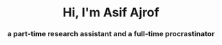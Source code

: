 <h1 align="center">Hi, I'm Asif Ajrof</h1>
<!-- <h3 align="center">a part-time <s>student</s> research assistant and a full-time procrastinator</h3> -->
<h3 align="center">a part-time research assistant and a full-time procrastinator</h3>

<!-- <p align="left"> <img src="https://komarev.com/ghpvc/?username=asifajrof&label=Profile%20views&color=0e75b6&style=flat" alt="asifajrof" /> </p> -->

<!-- <p align="left"> <a href="https://github.com/ryo-ma/github-profile-trophy"><img src="https://github-profile-trophy.vercel.app/?username=asifajrof" alt="asifajrof" /></a> </p> -->

<!-- <p align="left"> <a href="https://twitter.com/asifajrof" target="blank"><img src="https://img.shields.io/twitter/follow/asifajrof?logo=twitter&style=for-the-badge" alt="asifajrof" /></a> </p> -->

<!-- - 🔭 I’m currently working on **passing my final ug year**

- 🌱 I’m currently learning **MERN, ML, and a lots of Biology stuffs that I thought I would find interesting but as it turns out, I don't**

- 💬 Ask me about **better if you don't**

- 📫 How to reach me **asifajrof@gmail.com** -->

<!-- - ⚡ Fun fact **I'm not what I pretend to be on the internet** -->

<!-- <h3 align="left">Connect with me:</h3>
<p align="left">
<a href="https://twitter.com/asifajrof" target="blank"><img align="center" src="https://raw.githubusercontent.com/rahuldkjain/github-profile-readme-generator/master/src/images/icons/Social/twitter.svg" alt="asifajrof" height="30" width="40" /></a>
<a href="https://linkedin.com/in/asif-ajrof-855674150" target="blank"><img align="center" src="https://raw.githubusercontent.com/rahuldkjain/github-profile-readme-generator/master/src/images/icons/Social/linked-in-alt.svg" alt="asif-ajrof-855674150" height="30" width="40" /></a>
<a href="https://fb.com/asifajrof" target="blank"><img align="center" src="https://raw.githubusercontent.com/rahuldkjain/github-profile-readme-generator/master/src/images/icons/Social/facebook.svg" alt="asifajrof" height="30" width="40" /></a>
<a href="https://instagram.com/asifajrof" target="blank"><img align="center" src="https://raw.githubusercontent.com/rahuldkjain/github-profile-readme-generator/master/src/images/icons/Social/instagram.svg" alt="asifajrof" height="30" width="40" /></a>
<a href="https://www.behance.net/asifajrof1" target="blank"><img align="center" src="https://raw.githubusercontent.com/rahuldkjain/github-profile-readme-generator/master/src/images/icons/Social/behance.svg" alt="asifajrof1" height="30" width="40" /></a>
<a href="https://medium.com/@asifajrof" target="blank"><img align="center" src="https://raw.githubusercontent.com/rahuldkjain/github-profile-readme-generator/master/src/images/icons/Social/medium.svg" alt="@asifajrof" height="30" width="40" /></a>
</p> -->

<!-- <h3 align="left">Languages and Tools:</h3>
<p align="left"> <a href="https://developer.android.com" target="_blank" rel="noreferrer"> <img src="https://raw.githubusercontent.com/devicons/devicon/master/icons/android/android-original-wordmark.svg" alt="android" width="40" height="40"/> </a> <a href="https://www.gnu.org/software/bash/" target="_blank" rel="noreferrer"> <img src="https://www.vectorlogo.zone/logos/gnu_bash/gnu_bash-icon.svg" alt="bash" width="40" height="40"/> </a> <a href="https://www.cprogramming.com/" target="_blank" rel="noreferrer"> <img src="https://raw.githubusercontent.com/devicons/devicon/master/icons/c/c-original.svg" alt="c" width="40" height="40"/> </a> <a href="https://www.w3schools.com/cpp/" target="_blank" rel="noreferrer"> <img src="https://raw.githubusercontent.com/devicons/devicon/master/icons/cplusplus/cplusplus-original.svg" alt="cplusplus" width="40" height="40"/> </a> <a href="https://www.djangoproject.com/" target="_blank" rel="noreferrer"> <img src="https://raw.githubusercontent.com/devicons/devicon/master/icons/django/django-original.svg" alt="django" width="40" height="40"/> </a> <a href="https://www.figma.com/" target="_blank" rel="noreferrer"> <img src="https://www.vectorlogo.zone/logos/figma/figma-icon.svg" alt="figma" width="40" height="40"/> </a> <a href="https://git-scm.com/" target="_blank" rel="noreferrer"> <img src="https://www.vectorlogo.zone/logos/git-scm/git-scm-icon.svg" alt="git" width="40" height="40"/> </a> <a href="https://www.adobe.com/in/products/illustrator.html" target="_blank" rel="noreferrer"> <img src="https://www.vectorlogo.zone/logos/adobe_illustrator/adobe_illustrator-icon.svg" alt="illustrator" width="40" height="40"/> </a> <a href="https://www.java.com" target="_blank" rel="noreferrer"> <img src="https://raw.githubusercontent.com/devicons/devicon/master/icons/java/java-original.svg" alt="java" width="40" height="40"/> </a> <a href="https://www.linux.org/" target="_blank" rel="noreferrer"> <img src="https://raw.githubusercontent.com/devicons/devicon/master/icons/linux/linux-original.svg" alt="linux" width="40" height="40"/> </a> <a href="https://www.oracle.com/" target="_blank" rel="noreferrer"> <img src="https://raw.githubusercontent.com/devicons/devicon/master/icons/oracle/oracle-original.svg" alt="oracle" width="40" height="40"/> </a> <a href="https://www.photoshop.com/en" target="_blank" rel="noreferrer"> <img src="https://raw.githubusercontent.com/devicons/devicon/master/icons/photoshop/photoshop-line.svg" alt="photoshop" width="40" height="40"/> </a> <a href="https://www.python.org" target="_blank" rel="noreferrer"> <img src="https://raw.githubusercontent.com/devicons/devicon/master/icons/python/python-original.svg" alt="python" width="40" height="40"/> </a> </p> -->

<!-- <p><img align="left" src="https://github-readme-stats.vercel.app/api/top-langs?username=asifajrof&show_icons=true&locale=en&layout=compact" alt="asifajrof" /></p> -->
<!--  -->
<!-- <p>&nbsp;<img align="center" src="https://github-readme-stats.vercel.app/api?username=asifajrof&show_icons=true&locale=en" alt="asifajrof" /></p> -->
<!--  -->
<!-- <p><img align="center" src="https://github-readme-streak-stats.herokuapp.com/?user=asifajrof&" alt="asifajrof" /></p> -->
